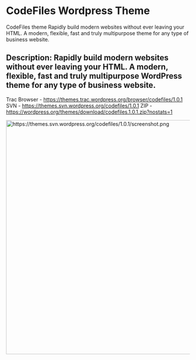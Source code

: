 # CodeFiles Wordpress Theme
CodeFiles theme Rapidly build modern websites without ever leaving your HTML. A modern, flexible, fast and truly multipurpose theme for any type of business website.

## Description: Rapidly build modern websites without ever leaving your HTML. A modern, flexible, fast and truly multipurpose WordPress theme for any type of business website.

Trac Browser - https://themes.trac.wordpress.org/browser/codefiles/1.0.1
SVN - https://themes.svn.wordpress.org/codefiles/1.0.1
ZIP - https://wordpress.org/themes/download/codefiles.1.0.1.zip?nostats=1


<img width="640" alt="https://themes.svn.wordpress.org/codefiles/1.0.1/screenshot.png" title="https://themes.svn.wordpress.org/codefiles/1.0.1/screenshot.png" src="https://themes.svn.wordpress.org/codefiles/1.0.1/screenshot.png">
